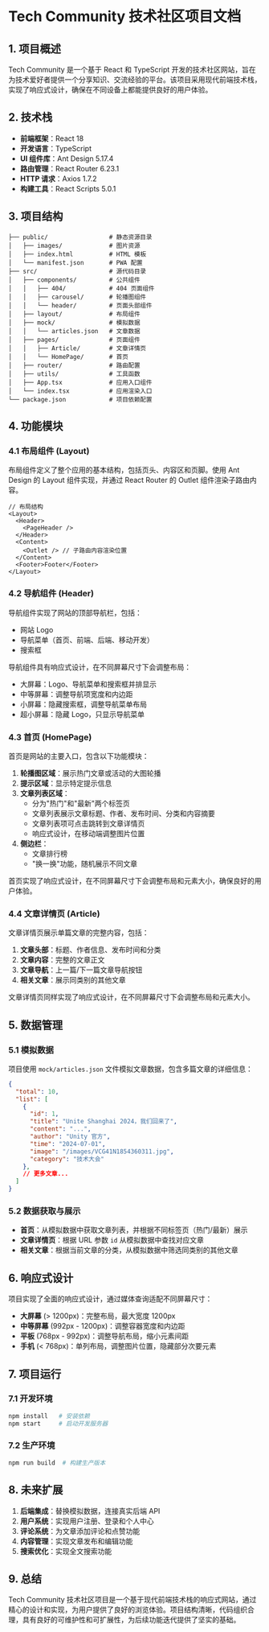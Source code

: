 # Tech Community 技术社区项目文档

## 1. 项目概述

Tech Community 是一个基于 React 和 TypeScript 开发的技术社区网站，旨在为技术爱好者提供一个分享知识、交流经验的平台。该项目采用现代前端技术栈，实现了响应式设计，确保在不同设备上都能提供良好的用户体验。

## 2. 技术栈

- **前端框架**：React 18
- **开发语言**：TypeScript
- **UI 组件库**：Ant Design 5.17.4
- **路由管理**：React Router 6.23.1
- **HTTP 请求**：Axios 1.7.2
- **构建工具**：React Scripts 5.0.1

## 3. 项目结构

```
├── public/                 # 静态资源目录
│   ├── images/             # 图片资源
│   ├── index.html          # HTML 模板
│   └── manifest.json       # PWA 配置
├── src/                    # 源代码目录
│   ├── components/         # 公共组件
│   │   ├── 404/            # 404 页面组件
│   │   ├── carousel/       # 轮播图组件
│   │   └── header/         # 页面头部组件
│   ├── layout/             # 布局组件
│   ├── mock/               # 模拟数据
│   │   └── articles.json   # 文章数据
│   ├── pages/              # 页面组件
│   │   ├── Article/        # 文章详情页
│   │   └── HomePage/       # 首页
│   ├── router/             # 路由配置
│   ├── utils/              # 工具函数
│   ├── App.tsx             # 应用入口组件
│   └── index.tsx           # 应用渲染入口
└── package.json            # 项目依赖配置
```

## 4. 功能模块

### 4.1 布局组件 (Layout)

布局组件定义了整个应用的基本结构，包括页头、内容区和页脚。使用 Ant Design 的 Layout 组件实现，并通过 React Router 的 Outlet 组件渲染子路由内容。

```tsx
// 布局结构
<Layout>
  <Header>
    <PageHeader />
  </Header>
  <Content>
    <Outlet /> // 子路由内容渲染位置
  </Content>
  <Footer>Footer</Footer>
</Layout>
```

### 4.2 导航组件 (Header)

导航组件实现了网站的顶部导航栏，包括：

- 网站 Logo
- 导航菜单（首页、前端、后端、移动开发）
- 搜索框

导航组件具有响应式设计，在不同屏幕尺寸下会调整布局：

- 大屏幕：Logo、导航菜单和搜索框并排显示
- 中等屏幕：调整导航项宽度和内边距
- 小屏幕：隐藏搜索框，调整导航菜单布局
- 超小屏幕：隐藏 Logo，只显示导航菜单

### 4.3 首页 (HomePage)

首页是网站的主要入口，包含以下功能模块：

1. **轮播图区域**：展示热门文章或活动的大图轮播
2. **提示区域**：显示特定提示信息
3. **文章列表区域**：
   - 分为"热门"和"最新"两个标签页
   - 文章列表展示文章标题、作者、发布时间、分类和内容摘要
   - 文章列表项可点击跳转到文章详情页
   - 响应式设计，在移动端调整图片位置
4. **侧边栏**：
   - 文章排行榜
   - "换一换"功能，随机展示不同文章

首页实现了响应式设计，在不同屏幕尺寸下会调整布局和元素大小，确保良好的用户体验。

### 4.4 文章详情页 (Article)

文章详情页展示单篇文章的完整内容，包括：

1. **文章头部**：标题、作者信息、发布时间和分类
2. **文章内容**：完整的文章正文
3. **文章导航**：上一篇/下一篇文章导航按钮
4. **相关文章**：展示同类别的其他文章

文章详情页同样实现了响应式设计，在不同屏幕尺寸下会调整布局和元素大小。

## 5. 数据管理

### 5.1 模拟数据

项目使用 `mock/articles.json` 文件模拟文章数据，包含多篇文章的详细信息：

```json
{
  "total": 10,
  "list": [
    {
      "id": 1,
      "title": "Unite Shanghai 2024，我们回来了",
      "content": "...",
      "author": "Unity 官方",
      "time": "2024-07-01",
      "image": "/images/VCG41N1854360311.jpg",
      "category": "技术大会"
    },
    // 更多文章...
  ]
}
```

### 5.2 数据获取与展示

- **首页**：从模拟数据中获取文章列表，并根据不同标签页（热门/最新）展示
- **文章详情页**：根据 URL 参数 `id` 从模拟数据中查找对应文章
- **相关文章**：根据当前文章的分类，从模拟数据中筛选同类别的其他文章

## 6. 响应式设计

项目实现了全面的响应式设计，通过媒体查询适配不同屏幕尺寸：

- **大屏幕** (> 1200px)：完整布局，最大宽度 1200px
- **中等屏幕** (992px - 1200px)：调整容器宽度和内边距
- **平板** (768px - 992px)：调整导航布局，缩小元素间距
- **手机** (< 768px)：单列布局，调整图片位置，隐藏部分次要元素

## 7. 项目运行

### 7.1 开发环境

```bash
npm install   # 安装依赖
npm start     # 启动开发服务器
```

### 7.2 生产环境

```bash
npm run build  # 构建生产版本
```

## 8. 未来扩展

1. **后端集成**：替换模拟数据，连接真实后端 API
2. **用户系统**：实现用户注册、登录和个人中心
3. **评论系统**：为文章添加评论和点赞功能
4. **内容管理**：实现文章发布和编辑功能
5. **搜索优化**：实现全文搜索功能

## 9. 总结

Tech Community 技术社区项目是一个基于现代前端技术栈的响应式网站，通过精心的设计和实现，为用户提供了良好的浏览体验。项目结构清晰，代码组织合理，具有良好的可维护性和可扩展性，为后续功能迭代提供了坚实的基础。
        